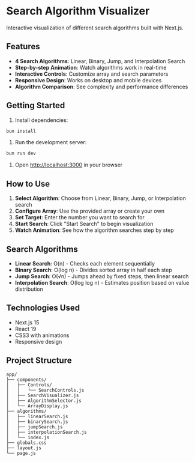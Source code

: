 # Search Algorithm Visualizer

Interactive visualization of different search algorithms built with Next.js.

## Features

- **4 Search Algorithms**: Linear, Binary, Jump, and Interpolation Search
- **Step-by-step Animation**: Watch algorithms work in real-time
- **Interactive Controls**: Customize array and search parameters
- **Responsive Design**: Works on desktop and mobile devices
- **Algorithm Comparison**: See complexity and performance differences

## Getting Started

1. Install dependencies:

```bash
bun install
```

1. Run the development server:

```bash
bun run dev
```

1. Open [http://localhost:3000](http://localhost:3000) in your browser

## How to Use

1. **Select Algorithm**: Choose from Linear, Binary, Jump, or Interpolation search
2. **Configure Array**: Use the provided array or create your own
3. **Set Target**: Enter the number you want to search for
4. **Start Search**: Click "Start Search" to begin visualization
5. **Watch Animation**: See how the algorithm searches step by step

## Search Algorithms

- **Linear Search**: O(n) - Checks each element sequentially
- **Binary Search**: O(log n) - Divides sorted array in half each step
- **Jump Search**: O(√n) - Jumps ahead by fixed steps, then linear search
- **Interpolation Search**: O(log log n) - Estimates position based on value distribution

## Technologies Used

- Next.js 15
- React 19
- CSS3 with animations
- Responsive design

## Project Structure

```path
app/
├── components/
│   ├── Controls/
│   │   └── SearchControls.js
│   ├── SearchVisualizer.js
│   ├── AlgorithmSelector.js
│   └── ArrayDisplay.js
├── algorithms/
│   ├── linearSearch.js
│   ├── binarySearch.js
│   ├── jumpSearch.js
│   ├── interpolationSearch.js
│   └── index.js
├── globals.css
├── layout.js
└── page.js
```
